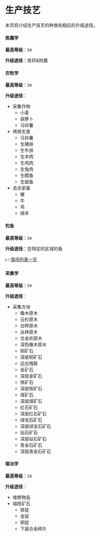 # 生产技艺

本页将介绍生产技艺的种类和相应的升级途径。

<!-- tabs:start -->

#### **炼魔学**

**最高等级**：`50`

**升级途径**：炼药&附魔

#### **农牧学**

**最高等级**：`50`

**升级途径**：

- 采集作物
  - 小麦
  - 胡萝卜
  - 马铃薯
- 烤熟生食
  - 马铃薯
  - 生猪排
  - 生牛排
  - 生羊肉
  - 生鸡肉
  - 生兔肉
  - 生鳕鱼
  - 生蛙鱼
- 击杀家畜
  - 猪
  - 牛
  - 鸡
  - 绵羊

#### **钓鱼**

**最高等级**：`50`

**升级途径**：在特定的区域钓鱼

👉[渔场列表一览](/features/mmocore/fishing.md)

#### **采集学**

**最高等级**：`50`

**升级途径**：

- 采集方块
  - 橡木原木
  - 云杉原木
  - 白桦原木
  - 丛林原木
  - 合金欢原木
  - 深色橡木原木
  - 铜矿石
  - 深层铜矿石
  - 远古残骸
  - 金矿石
  - 深层金矿石
  - 铁矿石
  - 深层铁矿石
  - 煤矿石
  - 深层煤矿石
  - 红石矿石
  - 深层红石矿石
  - 绿宝石矿石
  - 深层绿宝石矿石
  - 钻石矿石
  - 深层钻石矿石
  - 青金石矿石
  - 深层青金石矿石

#### **锻冶学**

**最高等级**：`50`

**升级途径**：

- 维修物品
- 熔炼矿石
  - 铁锭
  - 金锭
  - 铜锭
  - 下届合金碎片

<!-- tabs:end -->